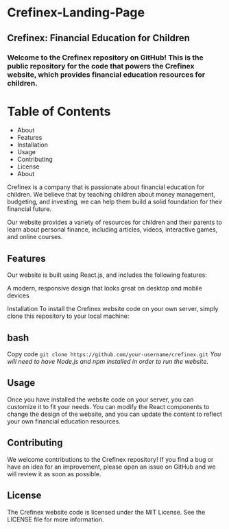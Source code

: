 # Crefinex-Landing-Page

## Crefinex: Financial Education for Children

### Welcome to the Crefinex repository on GitHub! This is the public repository for the code that powers the Crefinex website, which provides financial education resources for children.

# Table of Contents
- About
- Features
- Installation
- Usage
- Contributing
- License
- About

Crefinex is a company that is passionate about financial education for children. We believe that by teaching children about money management, budgeting, and investing, we can help them build a solid foundation for their financial future.

Our website provides a variety of resources for children and their parents to learn about personal finance, including articles, videos, interactive games, and online courses.

## Features
Our website is built using React.js, and includes the following features:

A modern, responsive design that looks great on desktop and mobile devices

Installation
To install the Crefinex website code on your own server, simply clone this repository to your local machine:

## bash
Copy code
````git clone https://github.com/your-username/crefinex.git````
*You will need to have Node.js and npm installed in order to run the website.*

## Usage
Once you have installed the website code on your server, you can customize it to fit your needs. You can modify the React components to change the design of the website, and you can update the content to reflect your own financial education resources.

## Contributing
We welcome contributions to the Crefinex repository! If you find a bug or have an idea for an improvement, please open an issue on GitHub and we will review it as soon as possible.

## License
The Crefinex website code is licensed under the MIT License. See the LICENSE file for more information.
